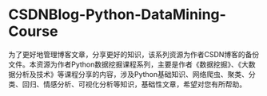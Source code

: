 # CSDNBlog-Python-DataMining-Course
为了更好地管理博客文章，分享更好的知识，该系列资源为作者CSDN博客的备份文件。本资源为作者Python数据挖掘课程系列，主要是作者《数据挖掘》、《大数据分析及技术》等课程分享的内容，涉及Python基础知识、网络爬虫、聚类、分类、回归、情感分析、可视化分析等知识，基础性文章，希望对您有所帮助。
